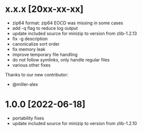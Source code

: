 # x.x.x [20xx-xx-xx]

* zip64 format: zip64 EOCD was missing in some cases
* add -q flag to reduce log output
* update included source for minizip to version from zlib-1.2.13
* fix -g description
* canonicalize sort order
* fix memory leak
* improve temporary file handling
* do not follow symlinks, only handle regular files
* various other fixes

Thanks to our new contributor:
* @miller-alex

# 1.0.0 [2022-06-18]

* portability fixes
* update included source for minizip to version from zlib-1.2.10

